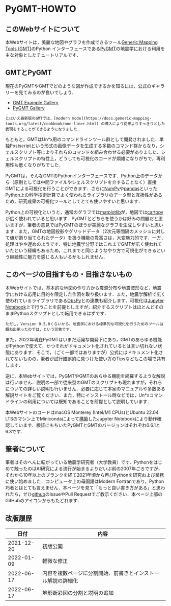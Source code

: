 # PyGMT-HOWTO

## このWebサイトについて

本Webサイトは，美麗な地図やグラフを作成できるツール[Generic Mapping Tools (GMT)](https://github.com/GenericMappingTools/gmt)のPython インターフェースである[PyGMT](https://www.pygmt.org/)の地震学における利用を主な対象としたチュートリアルです．

## GMTとPyGMT

現在のPyGMTやGMTでどのような図が作成できるかを知るには，公式のギャラリーを見てみるのが良いでしょう．

- [GMT Example Gallery](https://docs.generic-mapping-tools.org/latest/gallery.html)
- [PyGMT Gallery](https://www.pygmt.org/latest/gallery/)

````{margin}
とはいえ最新版のGMTでは，[modern mode](https://docs.generic-mapping-tools.org/latest/cookbook/one-liner.html) の導入により従来よりすっきりとした表現をすることができるようになりました．
````
もともと，GMTはUn*x用のコマンドラインツール群として開発されました．単独Postscriptという形式の画像データを生成する多数のコマンド群からなり，シェルスクリプト等によりそれらのコマンドを組み合わせる必要がありました．シェルスクリプトの特性上，どうしても可視化のコードが煩雑になりがちで，再利用性も低くなりがちでした．


PyGMTは，そんなGMTのPythonインターフェースです．Python上のデータから（原則としては中間ファイルやシェルスクリプトを介することなく）直接GMTによる可視化を行うことができます．さらに[NumPy](https://numpy.org)や[pandas](https://pandas.pydata.org)といったPython上の科学技術計算でよく使われるライブラリのデータ型と互換性があるため，研究成果の可視化ツールとしてとても使いやすいと思います．

Python上の可視化というと，通常のグラフでは[matplotlib](https://matplotlib.org)が，地図では[cartopy](https://scitools.org.uk/cartopy)が広く使われていると思います．PyGMTとどちらを使うかは好みの問題だと思いますが，筆者の意見ではPyGMTのほうが美麗なグラフを生成しやすいと思います．また，GMTの地図投影やグリッドデータ（2次元等間隔のメッシュに対して値が割り当てられたデータ）を扱う機能の豊富さは，大変魅力的です．一方，処理はやや遅めのようです．特に地震学分野ではこれまでGMTが広く使われていたという経緯もあるため，これまでと同じようなやり方で可視化ができるという継続性に魅力を感じる人もいるかもしれません．

## このページの目指すもの・目指さないもの

本Webサイトでは，基本的な地図の作り方から震源分布や地震波形など，地震学における応用に目的を限定した作図を取り扱います．また，地震学解析で広く使われているライブラリである[ObsPy](https://docs.obspy.org)との連携も紹介します．可視化は[Jupyter Notebook](https://jupyter.org)上で行うことを前提としますが，紹介するスクリプトはほとんどそのままPythonスクリプトとして転用できるはずです．

```{margin}
ただし，Version 0.5.0くらいから，地震学における標準的な可視化を行うためのツールは概ね出揃ったのでは，という印象です．
```
また，2022年現在PyGMTはいまだ活発な開発下にあり，GMTのあらゆる機能がPythonで使えて，かつそれがドキュメント化されているとは言い切れない状態にあります．そこで，（ごく一部ではありますが）公式にはドキュメント化されてないものの，筆者が試行錯誤的に見つけた使い方のTipsなどもこの場で共有します．

逆に，本Webサイトでは，PyGMTやGMTのあらゆる機能を網羅するような解説は行いません．説明の一部で従来型のGMTのスクリプトも現れますが，それらについての詳しい説明も行いません．必要に応じて本家のマニュアルや多数ある解説サイトをご覧ください．また，特にインストール時などでは，Un*xコマンドラインの利用については既知であることを前提として説明しています．

本WebサイトのコードはmacOS Monterey (Intel/M1 CPUs)とUbuntu 22.04 LTSのマシン上でMinicondaによって[構築](./install.md)したJupyter Notebookにより動作確認しています．検証にもちいたPyGMTとGMTのバージョンはそれぞれ0.6.1と6.3です．

## 筆者について

筆者はそのへんに転がっている地震学研究者（大学教員）です．Pythonをはじめて触ったのはAI研究による流行が始まるよりだいぶ前の2007年ごろですが，それから10年以上のブランクを経て2021年頃から再びPythonを研究および業務に使い始めました．コンピュータ上の母国語はModern Fortranであり，Python巧者とはとても言えません．本ページを見て「もっと良い書き方がある」と思われたら，ぜひ[github](https://github.com/tktmyd/pygmt-howto-jp)のIssueやPull Requestでご教示ください．本ページ上部のGitHubのアイコンからもたどれます．


## 改版履歴

| 日付 | 内容 | 
| --- | --- |
| 2021-12-20 | 初版公開 |
| 2022-01-09 | 軽微な修正 |
| 2022-06-17 | 内容を複数ページに分割開始．前書きとインストール解説の詳細化 |
| 2022-06-17 | 地形断彩図の分割と説明の追加 |
